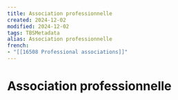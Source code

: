 ```yaml
---
title: Association professionnelle
created: 2024-12-02
modified: 2024-12-02
tags: TBSMetadata
alias: Association professionnelle
french:
- "[[16508 Professional associations]]"
---
```

# Association professionnelle

